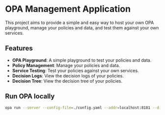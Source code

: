 # OPA Management Application

This project aims to provide a simple and easy way to host your own OPA playground,
manage your policies and data, and test them against your own services.

## Features

- **OPA Playground**: A simple playground to test your policies and data.
- **Policy Management**: Manage your policies and data.
- **Service Testing**: Test your policies against your own services.
- **Decision Logs**: View the decision logs of your policies.
- **Decision Tree**: View the decision tree of your policies.

## Run OPA locally

```bash
opa run --server --config-file=./config.yaml --addr=localhost:8181 --diagnostic-addr=localhost:8282
```
